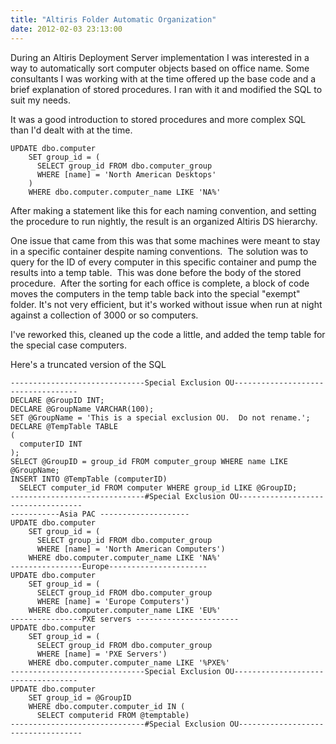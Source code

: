 ```yaml
---
title: "Altiris Folder Automatic Organization"
date: 2012-02-03 23:13:00
---
```


During an Altiris Deployment Server implementation I was interested in a way to automatically sort computer objects based on office name. Some consultants I was working with at the time offered up the base code and a brief explanation of stored procedures. I ran with it and modified the SQL to suit my needs.

It was a good introduction to stored procedures and more complex SQL than I'd dealt with at the time.

<!-- more -->

```
UPDATE dbo.computer
    SET group_id = (
      SELECT group_id FROM dbo.computer_group
      WHERE [name] = 'North American Desktops'
    )
    WHERE dbo.computer.computer_name LIKE 'NA%'
```

After making a statement like this for each naming convention, and setting the procedure to run nightly, the result is an organized Altiris DS hierarchy.

One issue that came from this was that some machines were meant to stay in a specific container despite naming conventions.  The solution was to query for the ID of every computer in this specific container and pump the results into a temp table.  This was done before the body of the stored procedure.  After the sorting for each office is complete, a block of code moves the computers in the temp table back into the special "exempt" folder. It's not very efficient, but it's worked without issue when run at night against a collection of 3000 or so computers.

I've reworked this, cleaned up the code a little, and added the temp table for the special case computers.

Here's a truncated version of the SQL

```
------------------------------Special Exclusion OU-----------------------------------
DECLARE @GroupID INT;
DECLARE @GroupName VARCHAR(100);
SET @GroupName = 'This is a special exclusion OU.  Do not rename.';
DECLARE @TempTable TABLE
(
  computerID INT
);
SELECT @GroupID = group_id FROM computer_group WHERE name LIKE @GroupName;
INSERT INTO @TempTable (computerID)
  SELECT computer_id FROM computer WHERE group_id LIKE @GroupID;
------------------------------#Special Exclusion OU-----------------------------------
-----------Asia PAC --------------------
UPDATE dbo.computer
    SET group_id = (
      SELECT group_id FROM dbo.computer_group
      WHERE [name] = 'North American Computers')
    WHERE dbo.computer.computer_name LIKE 'NA%'
----------------Europe----------------------
UPDATE dbo.computer
    SET group_id = (
      SELECT group_id FROM dbo.computer_group
      WHERE [name] = 'Europe Computers')
    WHERE dbo.computer.computer_name LIKE 'EU%'
----------------PXE servers -----------------------
UPDATE dbo.computer
    SET group_id = (
      SELECT group_id FROM dbo.computer_group
      WHERE [name] = 'PXE Servers')
    WHERE dbo.computer.computer_name LIKE '%PXE%'
------------------------------Special Exclusion OU-----------------------------------
UPDATE dbo.computer
    SET group_id = @GroupID
    WHERE dbo.computer.computer_id IN (
      SELECT computerid FROM @temptable)
------------------------------#Special Exclusion OU-----------------------------------
```
